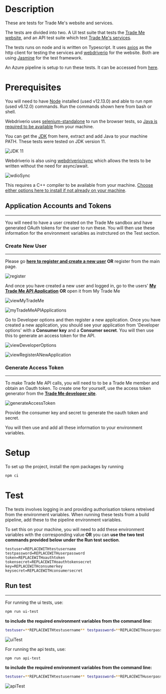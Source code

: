 
# Description
These are tests for Trade Me's website and services.

The tests are divided into two. A UI test suite that tests the [Trade Me website](https://www.tmsandbox.co.nz/), and an API test suite which test [Trade Me's services](https://developer.trademe.co.nz/api-overview/).

The tests runs on node and is written on Typescript. It uses [axios](https://axios-http.com/) as the http client for testing the services and [webdriverio](https://webdriver.io/) for the website. Both are using [Jasmine](https://jasmine.github.io/) for the test framework.

An Azure pipeline is setup to run these tests. It can be accessed from [here](https://dev.azure.com/noelsev/bahaykubo/_build?definitionId=4).

# Prerequisites

You will need to have [Node](https://nodejs.org/en/) installed (used v12.13.0) and able to run npm (used v6.12.0) commands. Run the commands shown here from bash or shell.

Webdriverio uses [selenium-standalone](https://www.npmjs.com/package/selenium-standalone) to run the browser tests, so [Java is required to be available](https://github.com/vvo/selenium-standalone/blob/HEAD/docs/java-versions.md) from your machine.

You can get the [JDK](https://jdk.java.net/archive/) from here, extract and add Java to your machine PATH. These tests were tested on JDK version 11.

![JDK 11](files/jdk11.png)

Webdriverio is also using [webdriverio/sync](https://webdriver.io/docs/sync-vs-async/) which allows the tests to be written without the need for async/await.

![wdioSync](files/wdioSync.png)

This requires a C++ compiler to be available from your machine. [Choose either options here to install if not already on your machine](https://www.npmjs.com/package/node-gyp#option-1).

## Application Accounts and Tokens
----
You will need to have a user created on the Trade Me sandbox and have generated OAuth tokens for the user to run these. You will then use these information for the environment variables as instrctured on the Test section.


### Create New User
----
Please go **[here to register and create a new user](https://www.tmsandbox.co.nz/Members/Register.aspx)** **OR** register from the main page.

![register](files/register.png)

And once you have created a new user and logged in, go to the users' **[My Trade Me API Application](https://www.tmsandbox.co.nz/MyTradeMe/Api/MyApplications.aspx)** **OR** open it from My Trade Me

![viewMyTradeMe](files/viewMyTradeMe.png)

![myTradeMeAPIApplications](files/myTradeMeAPIApplications.png)

Go to Developer options and then register a new application. Once you have created a new application, you should see your application from 'Developer options' with a **Consumer key** and a **Consumer secret**. You will then use this to generate an access token for the API.

![viewDeveloperOptions](files/viewDeveloperOptions.png)

![viewRegisterANewApplication](files/viewRegisterANewApplication.png)

### Generate Access Token
----
To make Trade Me API calls, you will need to to be a Trade Me member and obtain an Oauth token. To create one for yourself, use the access token generator from the **[Trade Me developer site](https://developer.trademe.co.nz/api-overview/authentication/)**.

![generateAccessToken](files/generateAccessToken.png)

Provide the consumer key and secret to generate the oauth token and secret.

You will then use and add all these information to your environment variables.

# Setup
To set up the project, install the npm packages by running

```bash
npm ci
```

# Test
The tests involves logging in and providing authorisation tokens retreived from the environment variables. When running these tests from a build pipeline, add these to the pipeline environment variables.

To set this on your machine, you will need to add these environment variables with the corresponding value **OR** you can **use the two test commands provided below under the Run test section**.

```text
testuser=REPLACEWITHtestusername
testpassword=REPLACEWITHuserpassword
token=REPLACEWITHoauthtoken
tokensecret=REPLACEWITHoauthtokensecret
key=REPLACEWITHconsumerkey
keysecret=REPLACEWITHconsumersecret
```
## Run test
----

For running the ui tests, use:
```bash
npm run ui-test
```

**to include the required environment variables from the command line:**
```bash
testuser=**REPLACEWITHtestusername** testpassword=**REPLACEWITHuserpassword** token=**REPLACEWITHoauthtoken** tokensecret=**REPLACEWITHoauthtokensecret** key=**REPLACEWITHconsumerkey** keysecret=**REPLACEWITHconsumersecret** npm run ui-test
```

![uiTest](files/uiTest.png)

For running the api tests, use:
```bash
npm run api-test
```

**to include the required environment variables from the command line:**
```bash
testuser=**REPLACEWITHtestusername** testpassword=**REPLACEWITHuserpassword** token=**REPLACEWITHoauthtoken** tokensecret=**REPLACEWITHoauthtokensecret** key=**REPLACEWITHconsumerkey** keysecret=**REPLACEWITHconsumersecret** npm run api-test
```

![apiTest](files/apiTest.png)
